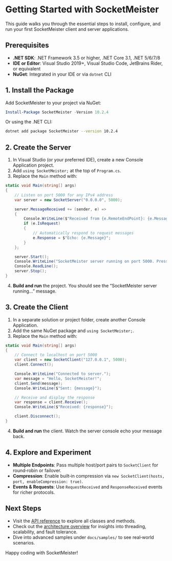 ﻿# Getting Started with SocketMeister

This guide walks you through the essential steps to install, configure, and run your first SocketMeister client and server applications.

## Prerequisites

- **.NET SDK**: .NET Framework 3.5 or higher, .NET Core 3.1, .NET 5/6/7/8
- **IDE or Editor**: Visual Studio 2019+, Visual Studio Code, JetBrains Rider, or equivalent
- **NuGet**: Integrated in your IDE or via `dotnet` CLI

## 1. Install the Package

Add SocketMeister to your project via NuGet:

```powershell
Install-Package SocketMeister -Version 10.2.4
```

Or using the .NET CLI:

```bash
dotnet add package SocketMeister --version 10.2.4
```

## 2. Create the Server

1. In Visual Studio (or your preferred IDE), create a new Console Application project.
2. Add `using SocketMeister;` at the top of `Program.cs`.
3. Replace the `Main` method with:

```csharp
static void Main(string[] args)
{
    // Listen on port 5000 for any IPv4 address
    var server = new SocketServer("0.0.0.0", 5000);

    server.MessageReceived += (sender, e) =>
    {
        Console.WriteLine($"Received from {e.RemoteEndPoint}: {e.Message}");
        if (e.IsRequest)
        {
            // Automatically respond to request messages
            e.Response = $"Echo: {e.Message}";
        }
    };

    server.Start();
    Console.WriteLine("SocketMeister server running on port 5000. Press Enter to exit.");
    Console.ReadLine();
    server.Stop();
}
```

4. **Build and run** the project. You should see the “SocketMeister server running…” message.


## 3. Create the Client

1. In a separate solution or project folder, create another Console Application.
2. Add the same NuGet package and `using SocketMeister;`.
3. Replace the `Main` method with:

```csharp
static void Main(string[] args)
{
    // Connect to localhost on port 5000
    var client = new SocketClient("127.0.0.1", 5000);
    client.Connect();

    Console.WriteLine("Connected to server.");
    var message = "Hello, SocketMeister!";
    client.Send(message);
    Console.WriteLine($"Sent: {message}");

    // Receive and display the response
    var response = client.Receive();
    Console.WriteLine($"Received: {response}");

    client.Disconnect();
}
```

4. **Build and run** the client. Watch the server console echo your message back.


## 4. Explore and Experiment

- **Multiple Endpoints**: Pass multiple host/port pairs to `SocketClient` for round‑robin or failover.
- **Compression**: Enable built‑in compression via `new SocketClient(hosts, port, enableCompression: true)`.
- **Events & Requests**: Use `RequestReceived` and `ResponseReceived` events for richer protocols.


## Next Steps

- Visit the [API reference](/api/index.html) to explore all classes and methods.
- Check out the [architecture overview](architecture.md) for insights into threading, scalability, and fault tolerance.
- Dive into advanced samples under `docs/samples/` to see real‑world scenarios.

Happy coding with SocketMeister!

